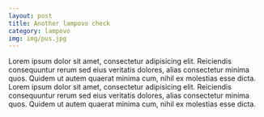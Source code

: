 ```yaml
---
layout: post
title: Another lampovo check
category: lampovo
img: img/pus.jpg
---
```

Lorem ipsum dolor sit amet, consectetur adipisicing elit. Reiciendis consequuntur rerum sed eius veritatis dolores, alias consectetur minima quos. Quidem ut autem quaerat minima cum, nihil ex molestias esse dicta.
Lorem ipsum dolor sit amet, consectetur adipisicing elit. Reiciendis consequuntur rerum sed eius veritatis dolores, alias consectetur minima quos. Quidem ut autem quaerat minima cum, nihil ex molestias esse dicta.
